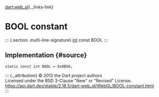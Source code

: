 [dart:web\_gl](../../dart-web_gl/dart-web_gl-library){._links-link}

BOOL constant
=============

::: {.section .multi-line-signature}
[int](../../dart-core/int-class) const BOOL
:::

Implementation {#source}
--------------

``` {.language-dart data-language="dart"}
static const int BOOL = 0x8B56;
```

::: {._attribution}
© 2012 the Dart project authors\
Licensed under the BSD 3-Clause \"New\" or \"Revised\" License.\
<https://api.dart.dev/stable/2.18.5/dart-web_gl/WebGL/BOOL-constant.html>
:::

